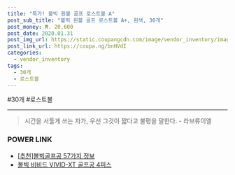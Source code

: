 ```yaml
--- 
title: "특가! 볼빅 흰볼 골프 로스트볼 A" 
post_sub_title: "볼빅 흰볼 골프 로스트볼 A+, 흰색, 30개" 
post_money: ₩. 20,600 
post_date: 2020.01.31 
post_img_url: https://static.coupangcdn.com/image/vendor_inventory/images/2017/08/03/11/5/2ff532fa-5d04-4e3a-a7b0-944de228b7aa.jpg 
post_link_url: https://coupa.ng/bnHVdI 
categories: 
  - vendor_inventory 
tags: 
  - 30개 
  - 로스트볼 
--- 
```

  #30개 #로스트볼 
<hr> 

> 시간을 서툴게 쓰는 자가, 우선 그것이 짧다고 불평을 말한다. - 라브류이엘 


### POWER LINK

* <a href="https://blog.naver.com/fasyy4321/221790880232" target="_blank">[추천]볼빅골프공 57가지 정보</a>
* <a href="https://blog.naver.com/sakai111/221784227209" target="_blank">볼빅 비비드 VIVID-XT 골프공 4피스</a>
